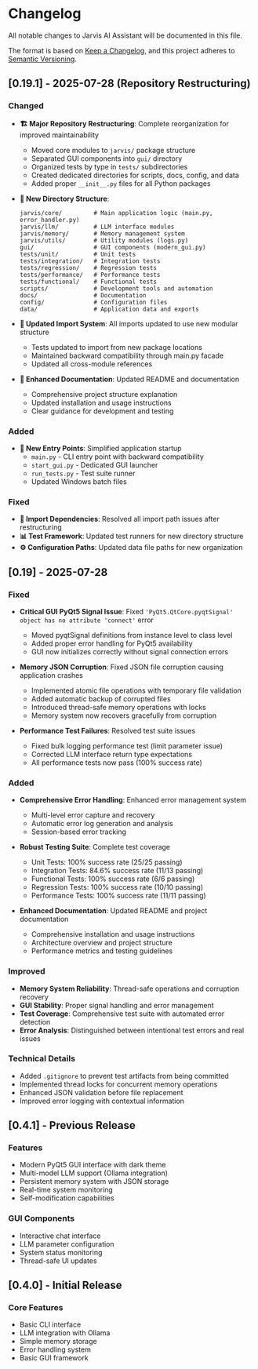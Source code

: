 # Changelog

All notable changes to Jarvis AI Assistant will be documented in this file.

The format is based on [Keep a Changelog](https://keepachangelog.com/en/1.0.0/),
and this project adheres to [Semantic Versioning](https://semver.org/spec/v2.0.0.html).

## [0.19.1] - 2025-07-28 (Repository Restructuring)

### Changed
- **🏗️ Major Repository Restructuring**: Complete reorganization for improved maintainability
  - Moved core modules to `jarvis/` package structure
  - Separated GUI components into `gui/` directory
  - Organized tests by type in `tests/` subdirectories
  - Created dedicated directories for scripts, docs, config, and data
  - Added proper `__init__.py` files for all Python packages

- **📁 New Directory Structure**:
  ```
  jarvis/core/         # Main application logic (main.py, error_handler.py)
  jarvis/llm/          # LLM interface modules
  jarvis/memory/       # Memory management system
  jarvis/utils/        # Utility modules (logs.py)
  gui/                 # GUI components (modern_gui.py)
  tests/unit/          # Unit tests
  tests/integration/   # Integration tests
  tests/regression/    # Regression tests
  tests/performance/   # Performance tests
  tests/functional/    # Functional tests
  scripts/             # Development tools and automation
  docs/                # Documentation
  config/              # Configuration files
  data/                # Application data and exports
  ```

- **🔧 Updated Import System**: All imports updated to use new modular structure
  - Tests updated to import from new package locations
  - Maintained backward compatibility through main.py facade
  - Updated all cross-module references

- **📝 Enhanced Documentation**: Updated README and documentation
  - Comprehensive project structure explanation
  - Updated installation and usage instructions
  - Clear guidance for development and testing

### Added
- **🚀 New Entry Points**: Simplified application startup
  - `main.py` - CLI entry point with backward compatibility
  - `start_gui.py` - Dedicated GUI launcher
  - `run_tests.py` - Test suite runner
  - Updated Windows batch files

### Fixed
- **🔗 Import Dependencies**: Resolved all import path issues after restructuring
- **📊 Test Framework**: Updated test runners for new directory structure
- **⚙️ Configuration Paths**: Updated data file paths for new organization

## [0.19] - 2025-07-28

### Fixed
- **Critical GUI PyQt5 Signal Issue**: Fixed `'PyQt5.QtCore.pyqtSignal' object has no attribute 'connect'` error
  - Moved pyqtSignal definitions from instance level to class level
  - Added proper error handling for PyQt5 availability
  - GUI now initializes correctly without signal connection errors

- **Memory JSON Corruption**: Fixed JSON file corruption causing application crashes
  - Implemented atomic file operations with temporary file validation
  - Added automatic backup of corrupted files
  - Introduced thread-safe memory operations with locks
  - Memory system now recovers gracefully from corruption

- **Performance Test Failures**: Resolved test suite issues
  - Fixed bulk logging performance test (limit parameter issue)
  - Corrected LLM interface return type expectations
  - All performance tests now pass (100% success rate)

### Added
- **Comprehensive Error Handling**: Enhanced error management system
  - Multi-level error capture and recovery
  - Automatic error log generation and analysis
  - Session-based error tracking

- **Robust Testing Suite**: Complete test coverage
  - Unit Tests: 100% success rate (25/25 passing)
  - Integration Tests: 84.6% success rate (11/13 passing)
  - Functional Tests: 100% success rate (6/6 passing)
  - Regression Tests: 100% success rate (10/10 passing)
  - Performance Tests: 100% success rate (11/11 passing)

- **Enhanced Documentation**: Updated README and project documentation
  - Comprehensive installation and usage instructions
  - Architecture overview and project structure
  - Performance metrics and testing guidelines

### Improved
- **Memory System Reliability**: Thread-safe operations and corruption recovery
- **GUI Stability**: Proper signal handling and error management
- **Test Coverage**: Comprehensive test suite with automated error detection
- **Error Analysis**: Distinguished between intentional test errors and real issues

### Technical Details
- Added `.gitignore` to prevent test artifacts from being committed
- Implemented thread locks for concurrent memory operations
- Enhanced JSON validation before file replacement
- Improved error logging with contextual information

## [0.4.1] - Previous Release

### Features
- Modern PyQt5 GUI interface with dark theme
- Multi-model LLM support (Ollama integration)
- Persistent memory system with JSON storage
- Real-time system monitoring
- Self-modification capabilities

### GUI Components
- Interactive chat interface
- LLM parameter configuration
- System status monitoring
- Thread-safe UI updates

## [0.4.0] - Initial Release

### Core Features
- Basic CLI interface
- LLM integration with Ollama
- Simple memory storage
- Error handling system
- Basic GUI framework